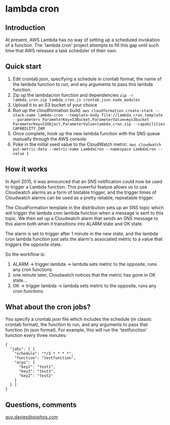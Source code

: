 # lambda cron #

## Introduction ##

At present, AWS Lambda has no way of setting up a scheduled invokation of a function. The 'lambda cron' project attempts to fill this gap until such time that AWS releases a task scheduler of their own.

## Quick start ##

1. Edit crontab.json, specifying a schedule in crontab format, the name of the lambda function to run, and any arguments to pass this lambda function.
2. Zip up the lambdacron function and dependencies
``` zip -r lambda_cron.zip lambda_cron.js crontab.json node_modules ```
3. Upload it to an S3 bucket of your choice
3. Run up the cloudformation build:
```aws cloudformation create-stack --stack-name lambda-cron --template-body file://lambda_cron.template --parameters ParameterKey=S3Bucket,ParameterValue=mys3bucket ParameterKey=S3Object,ParameterValue=lambda_cron.zip --capabilities CAPABILITY_IAM```
4. Once complete, hook up the new lambda function with the SNS queue manually through the AWS console
5. Poke in the initial seed value to the CloudWatch metric: ```aws cloudwatch put-metric-data --metric-name LambdaCron --namespace LambdaCron --value 1```

## How it works ##

In April 2015, it was announced that an SNS notification could now be used to trigger a Lambda function. This powerful feature allows us to use Cloudwatch alarms as a form of bistable trigger, and the trigger times of Cloudwatch alarms can be used as a pretty reliable, repeatable trigger.

The CloudFormation template in the distribution sets up an SNS topic which will trigger the lambda cron lambda function when a message is sent to this topic. We then set up a Cloudwatch alarm that sends an SNS message to this alarm both when it transitions into ALARM state and OK state.

The alarm is set to trigger after 1 minute in the new state, and the lambda cron lambda function just sets the alarm's associated metric to a value that triggers the opposite state.

So the workflow is: 
1. ALARM -> trigger lambda -> lambda sets metric to the opposite, runs any cron functions
2. one minute later, Cloudwatch notices that the metric has gone in OK state...
3. OK -> trigger lambda -> lambda sets metric to the opposite, runs any cron functions

## What about the cron jobs? ##

You specify a crontab.json file which includes the schedule (in classic crontab format), the function to run, and any arguments to pass that function (in json format).
For example, this will run the 'testfunction' function every three minutes:

```
{
  "jobs": [ {
    "schedule": "*/3 * * * *",
    "function": "testfunction",
    "args": {
      "key1": "test1",
      "key3": "test3",
      "key2": "test2"
    }
  } ]
}
```

## Questions, comments ##
guy.davies@sophos.com
